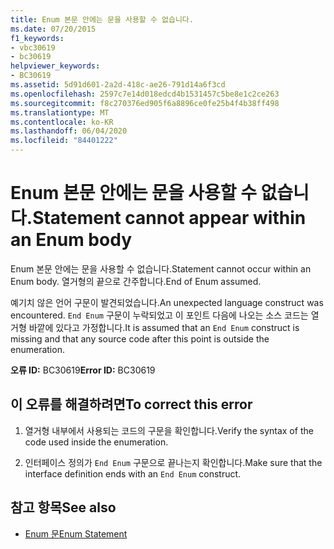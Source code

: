 ```yaml
---
title: Enum 본문 안에는 문을 사용할 수 없습니다.
ms.date: 07/20/2015
f1_keywords:
- vbc30619
- bc30619
helpviewer_keywords:
- BC30619
ms.assetid: 5d91d601-2a2d-418c-ae26-791d14a6f3cd
ms.openlocfilehash: 2597c7e14d018edcd4b1531457c5be8e1c2ce263
ms.sourcegitcommit: f8c270376ed905f6a8896ce0fe25b4f4b38ff498
ms.translationtype: MT
ms.contentlocale: ko-KR
ms.lasthandoff: 06/04/2020
ms.locfileid: "84401222"
---
```

# <a name="statement-cannot-appear-within-an-enum-body"></a><span data-ttu-id="696b2-102">Enum 본문 안에는 문을 사용할 수 없습니다.</span><span class="sxs-lookup"><span data-stu-id="696b2-102">Statement cannot appear within an Enum body</span></span>
<span data-ttu-id="696b2-103">Enum 본문 안에는 문을 사용할 수 없습니다.</span><span class="sxs-lookup"><span data-stu-id="696b2-103">Statement cannot occur within an Enum body.</span></span> <span data-ttu-id="696b2-104">열거형의 끝으로 간주합니다.</span><span class="sxs-lookup"><span data-stu-id="696b2-104">End of Enum assumed.</span></span>  
  
 <span data-ttu-id="696b2-105">예기치 않은 언어 구문이 발견되었습니다.</span><span class="sxs-lookup"><span data-stu-id="696b2-105">An unexpected language construct was encountered.</span></span> <span data-ttu-id="696b2-106">`End Enum` 구문이 누락되었고 이 포인트 다음에 나오는 소스 코드는 열거형 바깥에 있다고 가정합니다.</span><span class="sxs-lookup"><span data-stu-id="696b2-106">It is assumed that an `End Enum` construct is missing and that any source code after this point is outside the enumeration.</span></span>  
  
 <span data-ttu-id="696b2-107">**오류 ID:** BC30619</span><span class="sxs-lookup"><span data-stu-id="696b2-107">**Error ID:** BC30619</span></span>  
  
## <a name="to-correct-this-error"></a><span data-ttu-id="696b2-108">이 오류를 해결하려면</span><span class="sxs-lookup"><span data-stu-id="696b2-108">To correct this error</span></span>  
  
1. <span data-ttu-id="696b2-109">열거형 내부에서 사용되는 코드의 구문을 확인합니다.</span><span class="sxs-lookup"><span data-stu-id="696b2-109">Verify the syntax of the code used inside the enumeration.</span></span>  
  
2. <span data-ttu-id="696b2-110">인터페이스 정의가 `End Enum` 구문으로 끝나는지 확인합니다.</span><span class="sxs-lookup"><span data-stu-id="696b2-110">Make sure that the interface definition ends with an `End Enum` construct.</span></span>  
  
## <a name="see-also"></a><span data-ttu-id="696b2-111">참고 항목</span><span class="sxs-lookup"><span data-stu-id="696b2-111">See also</span></span>

- [<span data-ttu-id="696b2-112">Enum 문</span><span class="sxs-lookup"><span data-stu-id="696b2-112">Enum Statement</span></span>](../language-reference/statements/enum-statement.md)
